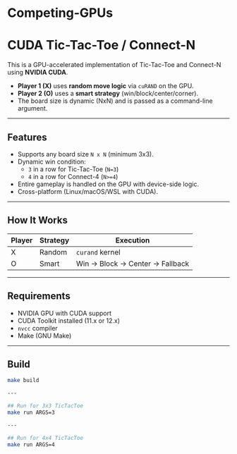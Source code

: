 # Competing-GPUs

# CUDA Tic-Tac-Toe / Connect-N

This is a GPU-accelerated implementation of Tic-Tac-Toe and Connect-N using **NVIDIA CUDA**.

- **Player 1 (X)** uses **random move logic** via `cuRAND` on the GPU.
- **Player 2 (O)** uses a **smart strategy** (win/block/center/corner).
- The board size is dynamic (NxN) and is passed as a command-line argument.

---

## Features

- Supports any board size `N x N` (minimum 3x3).
- Dynamic win condition: 
  - `3` in a row for Tic-Tac-Toe (`N=3`)
  - `4` in a row for Connect-4 (`N>=4`)
- Entire gameplay is handled on the GPU with device-side logic.
- Cross-platform (Linux/macOS/WSL with CUDA).

---

## How It Works

| Player | Strategy | Execution                       |
|--------|----------|---------------------------------|
| X      | Random   | `curand` kernel                 |
| O      | Smart    | Win → Block → Center → Fallback |

---

## Requirements

- NVIDIA GPU with CUDA support
- CUDA Toolkit installed (11.x or 12.x)
- `nvcc` compiler
- Make (GNU Make)

---

## Build
```bash
make build

---

## Run for 3x3 TicTacToe
make run ARGS=3 

---

## Run for 4x4 TicTacToe
make run ARGS=4  
